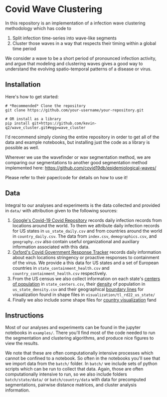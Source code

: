 # Covid Wave Clustering

In this repository is an implementation of a infection wave clustering methodology which has code to 

1. Split infection time-series into wave-like segments
2. Cluster those waves in a way that respects their timing within a global time period

We consider a wave to be a short period of pronounced infection activity, and argue that modeling and clustering waves 
gives a good way to understand the evolving spatio-temporal patterns of a disease or virus.

## Installation 
Here's how to get started:
```
# *Recommended* Clone the repository
git clone https://github.com/your-username/your-repository.git

# OR install as a library
pip install git+https://github.com/kevin-q2/wave_cluster.git#egg=wave_cluster
```

I'd recommend simply cloning the entire repository in order to get all of the data and example notebooks, but installing just the 
code as a library is possible as well. 

Wherever we use the wavefinder or wav segmentation method, we are comparing our segmentations to 
another good segmentation method implemented here:
https://github.com/covid19db/epidemiological-waves/

Please refer to their paper/code for details on how to use it!

## Data
Integral to our analyses and experiments is the data collected and provided in `data/` with attribution given to the following sources:
  1. [Google's Covid-19 Covid Repository](https://github.com/GoogleCloudPlatform/covid-19-open-data) records daily infection records from locations
     around the world. To them we attribute daily infection records for US states in `us_state_daily.csv` and from countries around the world in `country_daily.csv`.
     The data from `index.csv`, `demographics.csv`, and `geography.csv` also contain useful organizational and auxiliary information associated with this data.
  2. [Oxford's Covid Government Response Tracker](https://github.com/OxCGRT/covid-policy-dataset) records daily information about each locations
     stringency or proactive responses to containment of the virus. We provide a this data for US states and a set of European countries in
     `state_containment_health.csv` and `country_containment_health.csv` respectively.
  3. From the US census we also collect information on each state's [centers of population](https://www.census.gov/geographies/reference-files/time-series/geo/centers-population.html) in
     `state_centers.csv`, their [density](https://www.census.gov/data/tables/time-series/dec/density-data-text.html) of population in `us_state_density.csv` and their geographical
     [boundary lines](https://www.census.gov/geographies/mapping-files/time-series/geo/tiger-line-file.html) for visualization found in shape
     files in `visualization/tl_rd22_us_state/`
  4. Finally we also include some shape files for [country visualization](https://public.opendatasoft.com/explore/dataset/world-administrative-boundaries/information/?flg=en-us&location=10,22.37175,114.10565&basemap=jawg.light) fand

## Instructions

Most of our analyses and experiments can be found in the jupyter notebooks in `examples/`. There you'll 
find most of the code needed to run the segmentation and clustering algorithms, and produce 
nice figures to view the results. 

We note that these are often computationally intensive processes which cannot be confined to a notebook. 
So often in the notebooks you'll see that we import data from the `batch/` folder. In `batch/` we include 
sets of python scripts which can be run to collect that data. Again, those are often computationally intensive to run,
so we also include folders `batch/state/data/` or `batch/country/data` with data for precomputed segmentations, pairwise 
distance matrices, and cluster analysis information. 
     
